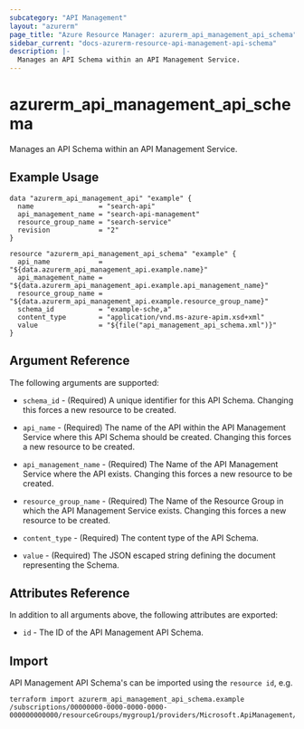 ```yaml
---
subcategory: "API Management"
layout: "azurerm"
page_title: "Azure Resource Manager: azurerm_api_management_api_schema"
sidebar_current: "docs-azurerm-resource-api-management-api-schema"
description: |-
  Manages an API Schema within an API Management Service.
---
```


# azurerm_api_management_api_schema

Manages an API Schema within an API Management Service.

## Example Usage

```hcl
data "azurerm_api_management_api" "example" {
  name                = "search-api"
  api_management_name = "search-api-management"
  resource_group_name = "search-service"
  revision            = "2"
}

resource "azurerm_api_management_api_schema" "example" {
  api_name            = "${data.azurerm_api_management_api.example.name}"
  api_management_name = "${data.azurerm_api_management_api.example.api_management_name}"
  resource_group_name = "${data.azurerm_api_management_api.example.resource_group_name}"
  schema_id           = "example-sche,a"
  content_type        = "application/vnd.ms-azure-apim.xsd+xml"
  value               = "${file("api_management_api_schema.xml")}"
}
```

## Argument Reference

The following arguments are supported:

* `schema_id` - (Required) A unique identifier for this API Schema. Changing this forces a new resource to be created.

* `api_name` - (Required) The name of the API within the API Management Service where this API Schema should be created. Changing this forces a new resource to be created.

* `api_management_name` - (Required) The Name of the API Management Service where the API exists. Changing this forces a new resource to be created.

* `resource_group_name` - (Required) The Name of the Resource Group in which the API Management Service exists. Changing this forces a new resource to be created.

* `content_type` - (Required) The content type of the API Schema.

* `value` - (Required) The JSON escaped string defining the document representing the Schema.

## Attributes Reference

In addition to all arguments above, the following attributes are exported:

* `id` - The ID of the API Management API Schema.

## Import

API Management API Schema's can be imported using the `resource id`, e.g.

```shell
terraform import azurerm_api_management_api_schema.example /subscriptions/00000000-0000-0000-0000-000000000000/resourceGroups/mygroup1/providers/Microsoft.ApiManagement/service/instance1/schemas/schema1
```
